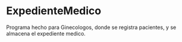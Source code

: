 # ExpedienteMedico
Programa hecho para Ginecologos, donde se registra pacientes, y se almacena el expediente medico.
